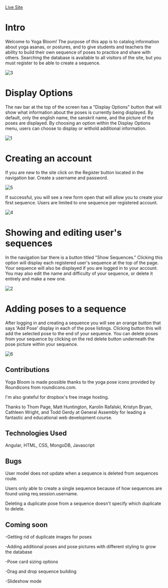 [Live Site](https://yoga-bloom.herokuapp.com/#)


# Intro

Welcome to Yoga Bloom! The purpose of this app is to catalog information about yoga asanas, or postures, and to give students and teachers the ability to build their own sequence of poses to practice and share with others. Searching the database is available to all visitors of the site, but you must register to be able to create a sequence. 

![3](https://www.dl.dropboxusercontent.com/s/b4pn6695cvcgovf/Screen%20Shot%202017-09-26%20at%2011.31.41%20PM.png?dl=0)

# Display Options

The nav bar at the top of the screen has a "Display Options" button that will show what information about the poses is currently being displayed. By default, only the english name, the sanskrit name, and the picture of the poses are displayed. By choosing an option within the Display Options menu, users can choose to display or withold additional information.  

![1](https://www.dl.dropboxusercontent.com/s/j9tfnf014vinx3y/Screen%20Shot%202017-09-26%20at%2011.34.11%20PM.png?dl=0)


# Creating an account

If you are new to the site click on the Register button located in the navigation bar. Create a username and password.

![5](https://www.dl.dropboxusercontent.com/s/8sbze35p6vo3xvm/Screen%20Shot%202017-09-26%20at%2011.28.59%20PM.png?dl=0)


If successful, you will see a new form open that will allow you to create your first sequence. Users are limited to one sequence per registered account. 

![4](https://www.dl.dropboxusercontent.com/s/1ohu8t1r4ia804e/Screen%20Shot%202017-09-26%20at%2011.30.32%20PM.png?dl=0) 


# Showing and editing user's sequences

In the navigation bar there is a button titled "Show Sequences." Clicking this option will display each registered user's sequence at the top of the page. Your sequence will also be displayed if you are logged in to your account. You may also edit the name and difficulty of your sequence, or delete it entirely and make a new one.

![2](https://www.dl.dropboxusercontent.com/s/fstie4c8q9kdru6/Screen%20Shot%202017-09-26%20at%2011.32.49%20PM.png?dl=0)

# Adding poses to a sequence

After logging in and creating a sequence you will see an orange button that says 'Add Pose' display in each of the pose listings. Clicking button this will add the selected pose to the end of your sequence. You can delete poses from your sequence by clicking on the red delete button underneath the pose picture within your sequence.

![6](https://www.dl.dropboxusercontent.com/s/b82wu2hi4yxp3up/Screen%20Shot%202017-09-27%20at%202.48.01%20AM.png?dl=0)

## Contributions

Yoga Bloom is made possible thanks to the yoga pose icons provided by Roundicons from roundicons.com.

I'm also grateful for dropbox's free image hosting.

Thanks to Thom Page, Matt Huntington, Karolin Rafalski, Kristyn Bryan, Cathleen Wright, and Todd Gerdy at General Assembly for leading a fantastic and educational web development course.

## Technologies Used

Angular, HTML, CSS, MongoDB, Javascript

## Bugs

User model does not update when a sequence is deleted from sequences route.

Users only able to create a single sequence because of how sequences are found using req.session.username. 

Deleting a duplicate pose from a sequence doesn't specify which duplicate to delete.

## Coming soon 

-Getting rid of duplicate images for poses
 
-Adding additional poses and pose pictures with different styling to grow the database

-Pose card sizing options

-Drag and drop sequence building

-Slideshow mode



